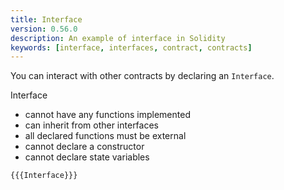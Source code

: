 ```yaml
---
title: Interface
version: 0.56.0
description: An example of interface in Solidity
keywords: [interface, interfaces, contract, contracts]
---
```


You can interact with other contracts by declaring an `Interface`.

Interface

- cannot have any functions implemented
- can inherit from other interfaces
- all declared functions must be external
- cannot declare a constructor
- cannot declare state variables

```solidity
{{{Interface}}}
```
